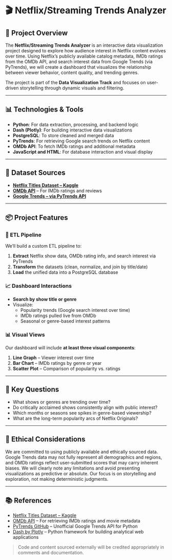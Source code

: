 # 🎬 Netflix/Streaming Trends Analyzer

## 📌 Project Overview  
The **Netflix/Streaming Trends Analyzer** is an interactive data visualization project designed to explore how audience interest in Netflix content evolves over time. Using Netflix’s publicly available catalog metadata, IMDb ratings from the OMDb API, and search interest data from Google Trends (via PyTrends), we will create a dashboard that visualizes the relationship between viewer behavior, content quality, and trending genres.

The project is part of the **Data Visualization Track** and focuses on user-driven storytelling through dynamic visuals and filtering.

---

## 📊 Technologies & Tools  
- **Python**: For data extraction, processing, and backend logic  
- **Dash (Plotly)**: For building interactive data visualizations  
- **PostgreSQL**: To store cleaned and merged data  
- **PyTrends**: For retrieving Google search trends on Netflix content  
- **OMDb API**: To fetch IMDb ratings and additional metadata  
- **JavaScript and HTML**: For database interaction and visual display  

---

## 📁 Dataset Sources  
- **[Netflix Titles Dataset – Kaggle](https://www.kaggle.com/datasets/shivamb/netflix-shows)**  
- **[OMDb API](https://www.omdbapi.com/)** – For IMDb ratings and reviews  
- **[Google Trends – via PyTrends API](https://github.com/GeneralMills/pytrends)**  

---

## 📦 Project Features

### 🔄 ETL Pipeline
We’ll build a custom ETL pipeline to:
1. **Extract** Netflix show data, OMDb rating info, and search interest via PyTrends  
2. **Transform** the datasets (clean, normalize, and join by title/date)  
3. **Load** the unified data into a PostgreSQL database  

### 📈 Dashboard Interactions
- **Search by show title or genre**
- Visualize:
  - Popularity trends (Google search interest over time)
  - IMDb ratings pulled live from OMDb
  - Seasonal or genre-based interest patterns

### 📊 Visual Views
Our dashboard will include **at least three visual components**:
1. **Line Graph** – Viewer interest over time  
2. **Bar Chart** – IMDb ratings by genre or year  
3. **Scatter Plot** – Comparison of popularity vs. ratings  

---

## 🧠 Key Questions  
- What shows or genres are trending over time?  
- Do critically acclaimed shows consistently align with public interest?  
- Which months or seasons see spikes in genre-based viewership?  
- What are the long-term popularity arcs of Netflix Originals?

---

## 🤝 Ethical Considerations  
We are committed to using publicly available and ethically sourced data. Google Trends data may not fully represent all demographics and regions, and OMDb ratings reflect user-submitted scores that may carry inherent biases. We will clearly note any limitations and avoid presenting visualizations as predictive or absolute. Our focus is on storytelling and exploration, not making deterministic judgments.

---

## 📚 References  
- [Netflix Titles Dataset – Kaggle](https://www.kaggle.com/datasets/shivamb/netflix-shows)  
- [OMDb API](https://www.omdbapi.com/) – For retrieving IMDb ratings and movie metadata  
- [PyTrends GitHub](https://github.com/GeneralMills/pytrends) – Unofficial Google Trends API for Python  
- [Dash by Plotly](https://dash.plotly.com/) – Python framework for building analytical web applications  

> Code and content sourced externally will be credited appropriately in comments and documentation.


